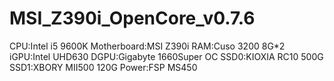 # MSI_Z390i_OpenCore_v0.7.6
CPU:Intel i5 9600K
Motherboard:MSI Z390i
RAM:Cuso 3200 8G*2
iGPU:Intel UHD630
DGPU:Gigabyte 1660Super OC
SSD0:KIOXIA RC10 500G
SSD1:XBORY MII500 120G
Power:FSP MS450
